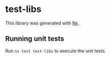 # test-libs

This library was generated with [Nx](https://nx.dev).

## Running unit tests

Run `nx test test-libs` to execute the unit tests.

